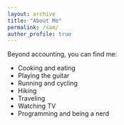 ```yaml
---
layout: archive
title: "About Me"
permalink: /sam/
author_profile: true
---
```


Beyond accounting, you can find me:
* Cooking and eating
* Playing the guitar
* Running and cycling
* Hiking
* Traveling
* Watching TV
* Programming and being a nerd
  